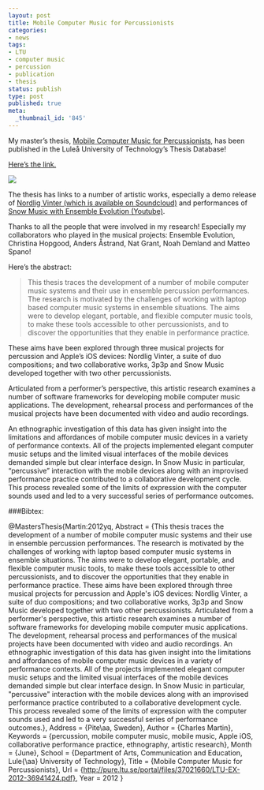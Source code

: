 ```yaml
---
layout: post
title: Mobile Computer Music for Percussionists
categories:
- news
tags:
- LTU
- computer music
- percussion
- publication
- thesis
status: publish
type: post
published: true
meta:
  _thumbnail_id: '845'
---
```


My master’s thesis, 
[Mobile Computer Music for Percussionists](http://pure.ltu.se/portal/en/studentthesis/mobile-computer-music-for-percussionists(180ad458-3f35-49eb-b483-8245469b0403).html), has been published in the Luleå University of Technology’s Thesis Database!

[Here’s the link.](http://pure.ltu.se/portal/en/studentthesis/mobile-computer-music-for-percussionists(180ad458-3f35-49eb-b483-8245469b0403).html)
  
      
![](/squarespace_images/static_500baf96c4aa540325612fa5_500bb0b2e4b042ea6e35b13f_500bb0b2e4b042ea6e35b355_1340666384173__img.jpg_)
  


The thesis has links to a number of artistic works, especially a demo release of 
[Nordlig Vinter (which is available on Soundcloud)](http://soundcloud.com/charlesmartin/sets/nordlig-vinter/) and performances of 
[Snow Music with 
Ensemble Evolution (Youtube)](http://youtu.be/VWjpooXcdW8).

Thanks to all the people that were involved in my research! Especially my collaborators who played in the musical projects: 
Ensemble Evolution, Christina Hopgood, Anders Åstrand, Nat Grant, Noah Demland and Matteo Spano!

Here’s the abstract:

>This thesis traces the development of a number of mobile computer music systems and their use in ensemble percussion performances. The research is motivated by the challenges of working with laptop based computer music systems in ensemble situations. The aims were to develop elegant, portable, and flexible computer music tools, to make these tools accessible to other percussionists, and to discover the opportunities that they enable in performance practice.

These aims have been explored through three musical projects for percussion and Apple’s iOS devices: Nordlig Vinter, a suite of duo compositions; and two collaborative works, 3p3p and Snow Music developed together with two other percussionists.

Articulated from a performer’s perspective, this artistic research examines a number of software frameworks for developing mobile computer music applications. The development, rehearsal process and performances of the musical projects have been documented with video and audio recordings.

An ethnographic investigation of this data has given insight into the limitations and affordances of mobile computer music devices in a variety of performance contexts. All of the projects implemented elegant computer music setups and the limited visual interfaces of the mobile devices demanded simple but clear interface design. In Snow Music in particular, “percussive” interaction with the mobile devices along with an improvised performance practice contributed to a collaborative development cycle. This process revealed some of the limits of expression with the computer sounds used and led to a very successful series of performance outcomes.


###Bibtex:



@MastersThesis{Martin:2012yq,
  Abstract =     {This thesis traces the development of a number of
                  mobile computer music systems and their use in
                  ensemble percussion performances. The research is
                  motivated by the challenges of working with laptop
                  based computer music systems in ensemble situations.
                  The aims were to develop elegant, portable, and
                  flexible computer music tools, to make these tools
                  accessible to other percussionists, and to discover
                  the opportunities that they enable in performance
                  practice. These aims have been explored through
                  three musical projects for percussion and Apple's
                  iOS devices: Nordlig Vinter, a suite of duo
                  compositions; and two collaborative works, 3p3p and
                  Snow Music developed together with two other
                  percussionists. Articulated from a performer's
                  perspective, this artistic research examines a
                  number of software frameworks for developing mobile
                  computer music applications. The development,
                  rehearsal process and performances of the musical
                  projects have been documented with video and audio
                  recordings. An ethnographic investigation of this
                  data has given insight into the limitations and
                  affordances of mobile computer music devices in a
                  variety of performance contexts. All of the projects
                  implemented elegant computer music setups and the
                  limited visual interfaces of the mobile devices
                  demanded simple but clear interface design. In Snow
                  Music in particular, "percussive" interaction with
                  the mobile devices along with an improvised
                  performance practice contributed to a collaborative
                  development cycle. This process revealed some of the
                  limits of expression with the computer sounds used
                  and led to a very successful series of performance
                  outcomes.},
  Address =      {Pite\aa, Sweden},
  Author =       {Charles Martin},
  Keywords =     {percussion, mobile computer music, mobile music,
                  Apple iOS, collaborative performance practice,
                  ethnography, artistic research},
  Month =        {June},
  School =       {Department of Arts, Communication and Education,
              Lule{\aa} University of Technology},
  Title =        {Mobile Computer Music for Percussionists},
  Url =          {http://pure.ltu.se/portal/files/37021660/LTU-EX-2012-36941424.pdf},
  Year =         2012
}
